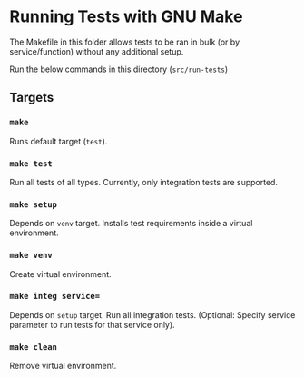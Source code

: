 # Running Tests with GNU Make
The Makefile in this folder allows tests to be ran in bulk (or by service/function) without any additional setup.

Run the below commands in this directory (`src/run-tests`)

## Targets
### `make`

Runs default target (`test`).

### `make test`

Run all tests of all types. Currently, only integration tests are supported.

### `make setup`

Depends on `venv` target. Installs test requirements inside a virtual environment.

### `make venv`

Create virtual environment.

### `make integ service=`

Depends on `setup` target. Run all integration tests. (Optional: Specify service parameter to run tests for that service only).

### `make clean`

Remove virtual environment.